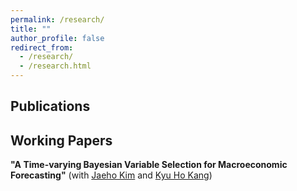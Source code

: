 ```yaml
---
permalink: /research/
title: ""
author_profile: false
redirect_from: 
  - /research/
  - /research.html
---
```


## Publications

## Working Papers
**"A Time-varying Bayesian Variable Selection for Macroeconomic Forecasting"** (with [Jaeho Kim](https://sites.google.com/site/jaehoecon/home) and [Kyu Ho Kang](https://faculty.korea.ac.kr/kufaculty/kyuho/index.do))
